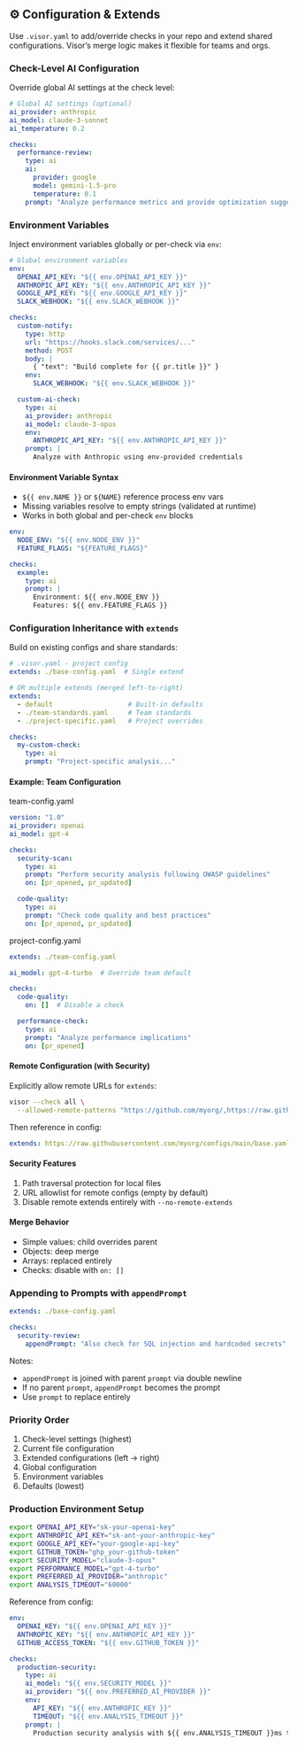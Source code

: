 ## ⚙️ Configuration & Extends

Use `.visor.yaml` to add/override checks in your repo and extend shared configurations. Visor’s merge logic makes it flexible for teams and orgs.

### Check-Level AI Configuration

Override global AI settings at the check level:

```yaml
# Global AI settings (optional)
ai_provider: anthropic
ai_model: claude-3-sonnet
ai_temperature: 0.2

checks:
  performance-review:
    type: ai
    ai:
      provider: google
      model: gemini-1.5-pro
      temperature: 0.1
    prompt: "Analyze performance metrics and provide optimization suggestions"
```

### Environment Variables

Inject environment variables globally or per-check via `env`:

```yaml
# Global environment variables
env:
  OPENAI_API_KEY: "${{ env.OPENAI_API_KEY }}"
  ANTHROPIC_API_KEY: "${{ env.ANTHROPIC_API_KEY }}"
  GOOGLE_API_KEY: "${{ env.GOOGLE_API_KEY }}"
  SLACK_WEBHOOK: "${{ env.SLACK_WEBHOOK }}"

checks:
  custom-notify:
    type: http
    url: "https://hooks.slack.com/services/..."
    method: POST
    body: |
      { "text": "Build complete for {{ pr.title }}" }
    env:
      SLACK_WEBHOOK: "${{ env.SLACK_WEBHOOK }}"

  custom-ai-check:
    type: ai
    ai_provider: anthropic
    ai_model: claude-3-opus
    env:
      ANTHROPIC_API_KEY: "${{ env.ANTHROPIC_API_KEY }}"
    prompt: |
      Analyze with Anthropic using env-provided credentials
```

#### Environment Variable Syntax

- `${{ env.NAME }}` or `${NAME}` reference process env vars
- Missing variables resolve to empty strings (validated at runtime)
- Works in both global and per-check `env` blocks

```yaml
env:
  NODE_ENV: "${{ env.NODE_ENV }}"
  FEATURE_FLAGS: "${FEATURE_FLAGS}"

checks:
  example:
    type: ai
    prompt: |
      Environment: ${{ env.NODE_ENV }}
      Features: ${{ env.FEATURE_FLAGS }}
```

### Configuration Inheritance with `extends`

Build on existing configs and share standards:

```yaml
# .visor.yaml - project config
extends: ./base-config.yaml  # Single extend

# OR multiple extends (merged left-to-right)
extends:
  - default                   # Built-in defaults
  - ./team-standards.yaml     # Team standards
  - ./project-specific.yaml   # Project overrides

checks:
  my-custom-check:
    type: ai
    prompt: "Project-specific analysis..."
```

#### Example: Team Configuration

team-config.yaml
```yaml
version: "1.0"
ai_provider: openai
ai_model: gpt-4

checks:
  security-scan:
    type: ai
    prompt: "Perform security analysis following OWASP guidelines"
    on: [pr_opened, pr_updated]

  code-quality:
    type: ai
    prompt: "Check code quality and best practices"
    on: [pr_opened, pr_updated]
```

project-config.yaml
```yaml
extends: ./team-config.yaml

ai_model: gpt-4-turbo  # Override team default

checks:
  code-quality:
    on: []  # Disable a check

  performance-check:
    type: ai
    prompt: "Analyze performance implications"
    on: [pr_opened]
```

#### Remote Configuration (with Security)

Explicitly allow remote URLs for `extends`:

```bash
visor --check all \
  --allowed-remote-patterns "https://github.com/myorg/,https://raw.githubusercontent.com/myorg/"
```

Then reference in config:
```yaml
extends: https://raw.githubusercontent.com/myorg/configs/main/base.yaml
```

#### Security Features
1. Path traversal protection for local files
2. URL allowlist for remote configs (empty by default)
3. Disable remote extends entirely with `--no-remote-extends`

#### Merge Behavior
- Simple values: child overrides parent
- Objects: deep merge
- Arrays: replaced entirely
- Checks: disable with `on: []`

### Appending to Prompts with `appendPrompt`

```yaml
extends: ./base-config.yaml

checks:
  security-review:
    appendPrompt: "Also check for SQL injection and hardcoded secrets"
```

Notes:
- `appendPrompt` is joined with parent `prompt` via double newline
- If no parent `prompt`, `appendPrompt` becomes the prompt
- Use `prompt` to replace entirely

### Priority Order

1. Check-level settings (highest)
2. Current file configuration
3. Extended configurations (left → right)
4. Global configuration
5. Environment variables
6. Defaults (lowest)

### Production Environment Setup

```bash
export OPENAI_API_KEY="sk-your-openai-key"
export ANTHROPIC_API_KEY="sk-ant-your-anthropic-key"
export GOOGLE_API_KEY="your-google-api-key"
export GITHUB_TOKEN="ghp_your-github-token"
export SECURITY_MODEL="claude-3-opus"
export PERFORMANCE_MODEL="gpt-4-turbo"
export PREFERRED_AI_PROVIDER="anthropic"
export ANALYSIS_TIMEOUT="60000"
```

Reference from config:

```yaml
env:
  OPENAI_KEY: "${{ env.OPENAI_API_KEY }}"
  ANTHROPIC_KEY: "${{ env.ANTHROPIC_API_KEY }}"
  GITHUB_ACCESS_TOKEN: "${{ env.GITHUB_TOKEN }}"

checks:
  production-security:
    type: ai
    ai_model: "${{ env.SECURITY_MODEL }}"
    ai_provider: "${{ env.PREFERRED_AI_PROVIDER }}"
    env:
      API_KEY: "${{ env.ANTHROPIC_KEY }}"
      TIMEOUT: "${{ env.ANALYSIS_TIMEOUT }}"
    prompt: |
      Production security analysis with ${{ env.ANALYSIS_TIMEOUT }}ms timeout
```
